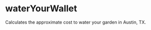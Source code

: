 waterYourWallet
===============

Calculates the approximate cost to water your garden in Austin, TX.
